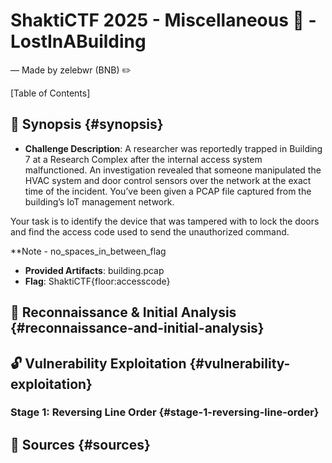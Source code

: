 # ShaktiCTF 2025 - Miscellaneous 🥷 - LostInABuilding

— Made by zelebwr (BNB) ✏️

[Table of Contents]

## 🎯 Synopsis {#synopsis}

-   **Challenge Description**: A researcher was reportedly trapped in Building 7 at a Research Complex after the internal access system malfunctioned. An investigation revealed that someone manipulated the HVAC system and door control sensors over the network at the exact time of the incident. You’ve been given a PCAP file captured from the building’s IoT management network.

Your task is to identify the device that was tampered with to lock the doors and find the access code used to send the unauthorized command.

\*\*Note - no_spaces_in_between_flag

-   **Provided Artifacts**: building.pcap
-   **Flag**: ShaktiCTF{floor:accesscode}

## 🔎 Reconnaissance & Initial Analysis {#reconnaissance-and-initial-analysis}

## 🔓 Vulnerability Exploitation {#vulnerability-exploitation}

### Stage 1: Reversing Line Order {#stage-1-reversing-line-order}

## 📖 Sources {#sources}
